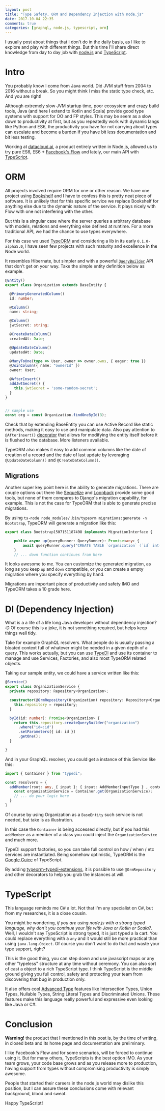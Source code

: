 ```yaml
---
layout: post
title: "Type Safety, ORM and Dependency Injection with node.js"
date: 2017-10-04 22:35
comments: true
categories: [graphql, node.js, typescript, orm]
---
```


I usually post about things that I don't do in the daily basis, as I like to explore and play with different things. But this time I'll share direct knowledge from day to day job with [node.js](nodejs.org) and [TypeScript](https://www.typescriptlang.org).


# Intro

You probably know I come from Java world. Did JVM stuff from 2004 to 2016 without a break. So you might think I miss the static type check, etc. And you are right!

Although extremely slow JVM startup time, poor ecosystem and crazy build tools, Java (and here I extend to Kotlin and Scala) provide good type systems with support for OO and FP styles. This may be seem as a slow down to productivity at first, but as you repeatedly work with dynamic langs like Python and ES6, the productivity you have for not carrying about types can escalate and become a burden if you have bit less documentation and bit less testing.

<!--more-->

Working at [datacloud.ai](datacloud.ai), a product entirely written in Node.js, allowed us to try pure ES6, ES6 + [Facebook's Flow](https://flow.org/) and lately, our main API with [TypeScript](https://www.typescriptlang.org).

# ORM

All projects involved require ORM for one or other reason. We have one project using [Bookshelf](bookshelfjs.org) and I have to confess this is pretty neat piece of software. It is unlikely that for this specific service we replace Bookshelf for anything else due to the dynamic nature of the service. It plays nicely with Flow with one not interfering with the other.

But this is a singular case where the server queries a arbitrary database with models, relations and everything else defined at runtime. For a more traditional API, we had the chance to use types everywhere.

For this case we used [TypeORM](http://typeorm.io/) and considering a lib in its early `0.1.0-alpha5.0`, I have seen few projects with such maturity and excellence in the Node world.

It resembles Hibernate, but simpler and with a powerful [`QueryBuilder`](http://typeorm.io/#/select-query-builder) API that don't get on your way. Take the simple entity definition below as example.


``` typescript
@Entity()
export class Organization extends BaseEntity {

  @PrimaryGeneratedColumn()
  id: number;

  @Column()
  name: string;

  @Column()
  jwtSecret: string;

  @CreateDateColumn()
  createdAt: Date;

  @UpdateDateColumn()
  updatedAt: Date;

  @ManyToOne(type => User, owner => owner.owns, { eager: true })
  @JoinColumn({ name: "ownerId" })
  owner: User;

  @AfterInsert()
  addJwtSecret() {
    this.jwtSecret = 'some-random-secret';
  }
}


// sample use
const org = const Organization.findOneById(3);
```

Check that by extending BaseEntity you can use Active Record like static methods, making it easy to use and manipulate data. Also pay attention to `@AfterInsert()` [decorator](https://www.typescriptlang.org/docs/handbook/decorators.html) that allows for modifying the entity itself before it is flushed to the database. More listeners available.

TypeORM also makes it easy to add common columns like the date of creation of a record and the date of last update by leveraging `@UpdateDateColumn()` and `@CreateDateColumn()`.

## Migrations

Another super key point here is the ability to generate migrations. There are couple options out there like [Sequelize](http://docs.sequelizejs.com/) and [Loopback](https://loopback.io/) provide some good tools, but none of them compares to Django's migration capability, for example. This is not the case for TypeORM that is able to generate precise migrations.

By using `ts-node node_modules/.bin/typeorm migrations:generate -n Bootstrap`, TypeORM will generate a migration like this:

``` typescript
export class Bootstrap1507151187498 implements MigrationInterface {

    public async up(queryRunner: QueryRunner): Promise<any> {
        await queryRunner.query("CREATE TABLE `organization` (`id` int(11) NOT NULL PRIMARY KEY AUTO_INCREMENT, `name` varchar(255) NOT NULL, `jwtSecret` varchar(255) NOT NULL, `createdAt` datetime(6) NOT NULL DEFAULT CURRENT_TIMESTAMP(6), `updatedAt` datetime(6) NOT NULL DEFAULT CURRENT_TIMESTAMP(6), `ownerId` int(11)) ENGINE=InnoDB");
    }
    // ... down function continues from here
```

It looks awesome to me. You can customize the generated migration, as long as you keep `up` and `down`  compatible, or you can create a empty migration where you specify everything by hand.

Migrations are important piece of productivity and safety IMO and TypeORM takes a 10 grade here.

# DI (Dependency Injection)

What is a a life of a life long Java developer without dependency injection? :D Of course this is a joke, it is not something required, but helps keep things well tidy.

Take for example GraphQL resolvers. What people do is usually passing a bloated context full of whatever might be needed in a given depth of a query. This works actually, but you can use [TypeDI](https://github.com/pleerock/typedi) and use its container to manage and use Services, Factories, and also most TypeORM related objects.

Taking our sample entity, we could have a service written like this:

``` typescript
@Service()
export class OrganizationService {
  private repository: Repository<Organization>;

  constructor(@OrmRepository(Organization) repository: Repository<Organization>) {
    this.repository = repository;
  }

  byId(id: number): Promise<Organization> {
    return this.repository.createQueryBuilder("organization")
      .where("id=:id")
      .setParameters({ id: id })
      .getOne();
  }

}
```
And in your GraphQL resolver, you could get a instance of this Service like this:

``` typescript
import { Container } from "typedi";

const resolvers = {
  addMember(root: any, { input }: { input: AddMemberInputType } , context: any, info: any): any {
    const organizationService = Container.get(OrganizationService);
    // ... do your logic here
  }
}
```

Of course by using Organization as a `BaseEntity` such service is not needed, but take is as illustration.

In this case the `Container` is being accessed directly, but if you had this `addMember` as a member of a class you could inject the `OrganizationService` and much more.

TypeDI support factories, so you can take full control on how / when / etc services are instantiated. Being somehow optimistic, TypeORM is the [Google Guice](https://github.com/google/guice) of TypeScript.

By adding [typeorm-typedi-extensions](https://github.com/typeorm/typeorm-typedi-extensions), it is possible to use `@OrmRepository` and other decorators to help you grab the instances at will.

# TypeScript

This language reminds me C# a lot. Not that I'm any specialist on C#, but from my researches, it is a close cousin.

You might be wondering, *if you are using node.js with a strong typed language, why don't you continue your life with Java or Kotlin or Scala?*. Well, I wouldn't say TypeScript is strong typed, it is just typed a la cart. You could replace everything with a `any` and it would still be more practical than using `java.lang.Object`. Of course you don't want to do that and waste your type support, right?

This is the good thing, you can step down and use javascript maps or any other "typeless" structure at any time without ceremony. You can also sort of cast a object to a rich TypeScript type. I think TypeScript is the middle ground giving you full control, safety and protecting your team from discovering that bug in production only.

It also offers cool [Advanced Type](https://www.typescriptlang.org/docs/handbook/advanced-types.html) features like Intersection Types, Union Types, Nullable Types, String Literal Types and Discriminated Unions. These features make this language really powerful and expressive even looking like Java or C#.

Conclusion
===

**Warning!** the product that I mentioned in this post is, by the time of writing, in closed beta and its home page and documentation are preliminary.

I like Facebook's Flow and for some scenarios, will be forced to continue using it. But for many others, TypeScripts is the best option IMO. As your team grows, your code base grows and as you release more to production, having support from types without compromising productivity is simply awesome.

People that started their careers in the node.js world may dislike this position, but I can assure these conclusions come with relevant background, blood and sweat.

Happy TypeScript!